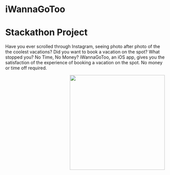 # iWannaGoToo

# Stackathon Project

Have you ever scrolled through Instagram, seeing photo after photo of the the coolest vacations?
Did you want to book a vacation on the spot?
What stopped you? No Time, No Money?
iWannaGoToo, an iOS app, gives you the satisfaction of the experience of booking a vacation on the spot. No money or time off required.


<img align="right" src="https://github.com/iWannaGoToo/iWannaGoToo/Assets.xcassets/appIcon.appiconset/Icon-1024.png" width="300" height="300" />
